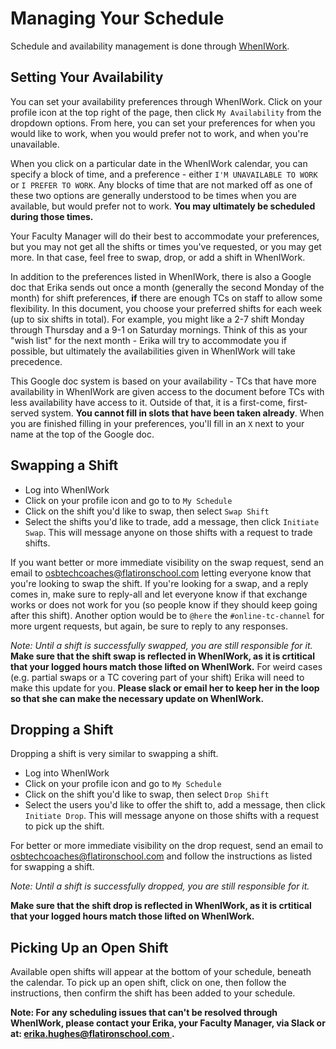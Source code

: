 # Managing Your Schedule

Schedule and availability management is done through [WhenIWork](https://app.wheniwork.com).

## Setting Your Availability

You can set your availability preferences through WhenIWork. Click on your profile icon at the top right of the page, then click `My Availability` from the dropdown options. From here, you can set your preferences for when you would like to work, when you would prefer not to work, and when you're unavailable.

When you click on a particular date in the WhenIWork calendar, you can specify a block of time, and a preference - either `I'M UNAVAILABLE TO WORK` or `I PREFER TO WORK`. Any blocks of time that are not marked off as one of these two options are generally understood to be times when you are available, but would prefer not to work. **You may ultimately be scheduled during those times.**

Your Faculty Manager will do their best to accommodate your preferences, but you may not get all the shifts or times you've requested, or you may get more. In that case, feel free to swap, drop, or add a shift in WhenIWork.

In addition to the preferences listed in WhenIWork, there is also a Google doc that Erika sends out once a month (generally the second Monday of the month) for shift preferences, **if** there are enough TCs on staff to allow some flexibility. In this document, you choose your preferred shifts for each week (up to six shifts in total). For example, you might like a 2-7 shift Monday through Thursday and a 9-1 on Saturday mornings. Think of this as your "wish list" for the next month - Erika will try to accommodate you if possible, but ultimately the availabilities given in WhenIWork will take precedence.

This Google doc system is based on your availability - TCs that have more availability in WhenIWork are given access to the document before TCs with less availability have access to it. Outside of that, it is a first-come, first-served system. **You cannot fill in slots that have been taken already**. When you are finished filling in your preferences, you'll fill in an `X` next to your name at the top of the Google doc.

## Swapping a Shift

* Log into WhenIWork
* Click on your profile icon and go to to `My Schedule`
* Click on the shift you'd like to swap, then select `Swap Shift`
* Select the shifts you'd like to trade, add a message, then click `Initiate Swap`. This will message anyone on those shifts with a request to trade shifts.

If you want better or more immediate visibility on the swap request, send an email to [osbtechcoaches@flatironschool.com](mailto:osbtechcoaches@flatironschool.com) letting everyone know that you're looking to swap the shift. If you're looking for a swap, and a reply comes in, make sure to reply-all and let everyone know if that exchange works or does not work for you (so people know if they should keep going after this shift). Another option would be to  `@here` the `#online-tc-channel` for more urgent requests, but again, be sure to reply to any responses.

*Note: Until a shift is successfully swapped, you are still responsible for it.*
__Make sure that the shift swap is reflected in WhenIWork, as it is **crtitical** that your logged hours match those lifted on WhenIWork.__ For weird cases (e.g. partial swaps or a TC covering part of your shift) Erika will need to make this update for you. **Please slack or email her to keep her in the loop so that she can make the necessary update on WhenIWork.**

## Dropping a Shift

Dropping a shift is very similar to swapping a shift.

* Log into WhenIWork
* Click on your profile icon and go to `My Schedule`
* Click on the shift you'd like to swap, then select `Drop Shift`
* Select the users you'd like to offer the shift to, add a message, then click `Initiate Drop`. This will message anyone on those shifts with a request to pick up the shift.

For better or more immediate visibility on the drop request, send an email to [osbtechcoaches@flatironschool.com](mailto:osbtechcoaches@flatironschool.com) and follow the instructions as listed for swapping a shift.

*Note: Until a shift is successfully dropped, you are still responsible for it.*

__Make sure that the shift drop is reflected in WhenIWork, as it is **crtitical** that your logged hours match those lifted on WhenIWork.__

## Picking Up an Open Shift

Available open shifts will appear at the bottom of your schedule, beneath the calendar. To pick up an open shift, click on one, then follow the instructions, then confirm the shift has been added to your schedule.

**Note: For any scheduling issues that can't be resolved through WhenIWork, please contact your Erika, your Faculty Manager, via Slack or at: [erika.hughes@flatironschool.com ](mailto:erika.hughes@flatironschool.com ).**
